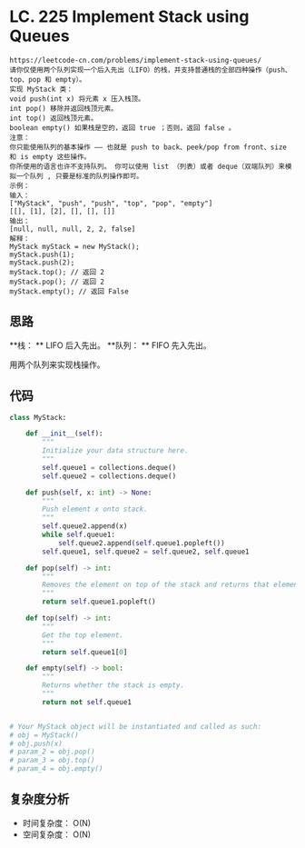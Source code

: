 LC. 225 Implement Stack using Queues
====
    https://leetcode-cn.com/problems/implement-stack-using-queues/
    请你仅使用两个队列实现一个后入先出（LIFO）的栈，并支持普通栈的全部四种操作（push、top、pop 和 empty）。
    实现 MyStack 类：
    void push(int x) 将元素 x 压入栈顶。
    int pop() 移除并返回栈顶元素。
    int top() 返回栈顶元素。
    boolean empty() 如果栈是空的，返回 true ；否则，返回 false 。
    注意：
    你只能使用队列的基本操作 —— 也就是 push to back、peek/pop from front、size 和 is empty 这些操作。
    你所使用的语言也许不支持队列。 你可以使用 list （列表）或者 deque（双端队列）来模拟一个队列 , 只要是标准的队列操作即可。
    示例：
    输入：
    ["MyStack", "push", "push", "top", "pop", "empty"]
    [[], [1], [2], [], [], []]
    输出：
    [null, null, null, 2, 2, false]
    解释：
    MyStack myStack = new MyStack();
    myStack.push(1);
    myStack.push(2);
    myStack.top(); // 返回 2
    myStack.pop(); // 返回 2
    myStack.empty(); // 返回 False
## 思路

**栈： ** LIFO 后入先出。
**队列： ** FIFO 先入先出。

用两个队列来实现栈操作。


## 代码
```python
class MyStack:

    def __init__(self):
        """
        Initialize your data structure here.
        """
        self.queue1 = collections.deque()
        self.queue2 = collections.deque()

    def push(self, x: int) -> None:
        """
        Push element x onto stack.
        """
        self.queue2.append(x)
        while self.queue1:
            self.queue2.append(self.queue1.popleft())
        self.queue1, self.queue2 = self.queue2, self.queue1

    def pop(self) -> int:
        """
        Removes the element on top of the stack and returns that element.
        """
        return self.queue1.popleft()

    def top(self) -> int:
        """
        Get the top element.
        """
        return self.queue1[0]

    def empty(self) -> bool:
        """
        Returns whether the stack is empty.
        """
        return not self.queue1


# Your MyStack object will be instantiated and called as such:
# obj = MyStack()
# obj.push(x)
# param_2 = obj.pop()
# param_3 = obj.top()
# param_4 = obj.empty()
```

## 复杂度分析
 
 - 时间复杂度： O(N)
 - 空间复杂度： O(N)

